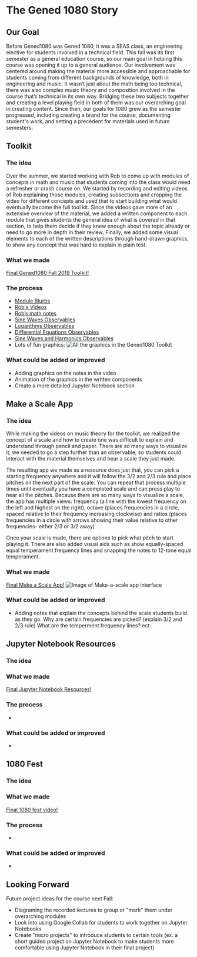 # The Gened 1080 Story

## Our Goal
Before Gened1080 was Gened 1080, it was a SEAS class, an engineering elective for students involved in a technical field. This fall was its first semester as a general education course, so our main goal in helping this course was opening it up to a general audience. Our involvement was centered around making the material more accessible and approachable for students coming from different backgrounds of knowledge, both in engineering and music. It wasn’t just about the math being too technical, there was also complex music theory and composition involved in the course that’s technical in its own way. Bridging these two subjects together and creating a level playing field in both of them was our overarching goal in creating content. Since then, our goals for 1080 grew as the semester progressed, including creating a brand for the course, documenting student's work, and setting a precedent for materials used in future semesters.


## Toolkit

### The idea

Over the summer, we started working with Rob to come up with modules of concepts in math and music that students coming into the class would need a refresher or crash course on. We started by recording and editing videos of Rob explaining those modules, creating subsections and cropping the video for different concepts and used that to start building what would eventually become the full tool kit. Since the videos gave more of an extensive overview of the material, we added a written component to each module that gives students the general idea of what is covered in that section, to help them decide if they knew enough about the topic already or need to go more in depth in their review. Finally, we added some visual elements to each of the written descriptions through hand-drawn graphics, to show any concept that was hard to explain in plain test. 

### What we made
[Final Gened1080 Fall 2019 Toolkit!](https://gened1080.bok.tools/)

### The process
* [Module Blurbs](https://docs.google.com/document/d/1_YJnUMSYqqPwXoJHm_x3txwrBc_XzPcKEETO6o5yP-4/edit?usp=sharing)
* [Rob's Videos](https://gened1080.bok.tools/math.html)
* [Rob’s math notes](https://drive.google.com/file/d/1DtwI9qUcuZSQ3hB3vlDpsalTJQ8cccb4/view?usp=sharing)
* [Sine Waves Observables](https://observablehq.com/@hzsteinberg/the-sine-wave)
* [Logarithms Observables](https://observablehq.com/@hzsteinberg/logarithms)
* [Differential Equations Observables](https://observablehq.com/@hzsteinberg/differential-equations)
* [Sine Waves and Harmonics Observables](https://observablehq.com/@hzsteinberg/sine-waves-and-harmonics)
* Lots of fun graphics:
![All the graphics in the Gened1080 Toolkit](https://files.slack.com/files-pri/T0HTW3H0V-F014K6GBKKJ/1080_toolkit_graphics.jpg?pub_secret=7f87cc7461)


### What could be added or improved
* Adding graphics on the notes in the video 
* Animation of the graphics in the written components
* Create a more detailed Jupyter Notebook section

## Make a Scale App

### The idea

While making the videos on music theory for the toolkit, we realized the concept of a scale and how to create one was difficult to explain and understand through pencil and paper. There are so many ways to visualize it, we needed to go a step further than an observable, so students could interact with the material themselves and hear a scale they just made. 

The resulting app we made as a resource does just that, you can pick a starting frequency anywhere and it will follow the 3/2 and 2/3 rule and place pitches on the next part of the scale. You can repeat that process multiple times until eventually you have a completed scale and can press play to hear all the pitches. Because there are so many ways to visualize a scale, the app has multiple views: frequency (a line with the lowest frequency on the left and highest on the right), octave (places frequencies in a circle, spaced relative to their frequency increasing clockwise) and ratios (places frequencies in a circle with arrows showing their value relative to other frequencies- either 2/3 or 3/2 away)

Once your scale is made, there are options to pick what pitch to start playing it. There are also added visual aids such as show equally-spaced equal temperament frequency lines and snapping the notes to 12-tone equal temperament.

### What we made
[Final Make a Scale App!](https://jsbean.github.io/makeascale/)
![Image of Make-a-scale app interface](https://files.slack.com/files-pri/T0HTW3H0V-F014UTHJBT2/screenshot_2020-05-21_12.28.17.png?pub_secret=f68d75eb3e)

### What could be added or improved
* Adding notes that explain the concepts behind the scale students build as they go. Why are certain frequencies are picked? (explain 3/2 and 2/3 rule) What are the temperment frequency lines? ect.

## Jupyter Notebook Resources
### The idea
 

### What we made
[Final Jupyter Notebook Resources!]()

### The process
* []()


### What could be added or improved
*

## 1080 Fest
### The idea
 

### What we made
[Final 1080 fest video!]()

### The process
* []()


### What could be added or improved

*


## Looking Forward
Future project ideas for the course next Fall:

* Diagraming the recorded lectures to group or "mark" them under overarching modules
* Look into using Google Collab for students to work together on Jupyter Notebooks
* Create "micro projects" to introduce students to certain tools (ex. a short guided project on Jupyter Notebook to make students more comfortable using Jupyter Notebook in their final project)
